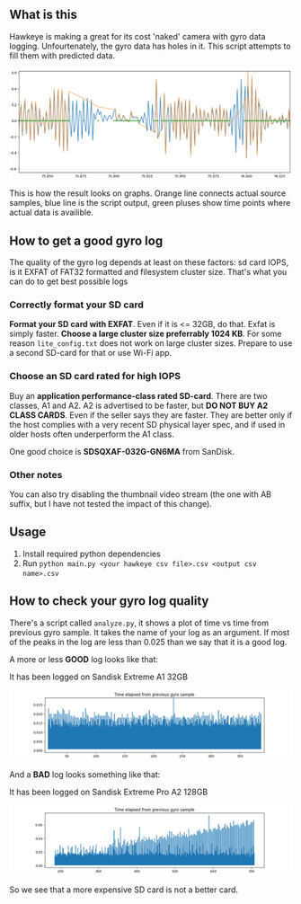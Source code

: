 ## What is this

Hawkeye is making a great for its cost 'naked' camera with gyro data logging.
Unfourtenately, the gyro data has holes in it. This script attempts to fill them with predicted data.

![Actual and predicted samples](img/predicted_samples.png)

This is how the result looks on graphs. Orange line connects actual source samples, blue line is the script output, green pluses show time points where actual data is availible.

## How to get a good gyro log
The quality of the gyro log depends at least on these factors: sd card IOPS, is it EXFAT of FAT32 formatted and filesystem cluster size.
That's what you can do to get best possible logs

### Correctly format your SD card
**Format your SD card with EXFAT**. Even if it is <= 32GB, do that. Exfat is simply faster.
**Choose a large cluster size preferrably 1024 KB**. For some reason `lite_config.txt` does not work on large cluster sizes. Prepare to use a second SD-card for that or use Wi-Fi app.

### Choose an SD card rated for high IOPS
Buy an **application performance-class rated SD-card**. There are two classes, A1 and A2. A2 is advertised to be faster, but **DO NOT BUY A2 CLASS CARDS**.
Even if the seller says they are faster.
They are better only if the host complies with a very recent SD physical layer spec, and if used in older hosts often underperform the A1 class.

One good choice is **SDSQXAF-032G-GN6MA** from SanDisk.

### Other notes
You can also try disabling the thumbnail video stream (the one with AB suffix, but I have not tested the impact of this change).

## Usage

1. Install required python dependencies
2. Run `python main.py <your hawkeye csv file>.csv <output csv name>.csv`


## How to check your gyro log quality

There's a script called `analyze.py`, it shows a plot of time vs time from previous gyro sample.
It takes the name of your log as an argument. If most of the peaks in the log are less than 0.025 than we say that it is a good log.

A more or less **GOOD** log looks like that:

It has been logged on Sandisk Extreme A1 32GB

![Good log](img/good_log.png)

And a **BAD** log looks something like that:

It has been logged on Sandisk Extreme Pro A2 128GB

![Bad log](img/bad_log.png)

So we see that a more expensive SD card is not a better card.